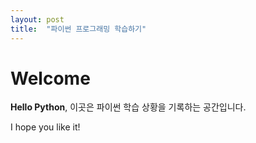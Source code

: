 ```yaml
---
layout: post
title:  "파이썬 프로그래밍 학습하기"
---
```


# Welcome

**Hello Python**, 이곳은 파이썬 학습 상황을 기록하는 공간입니다.

I hope you like it!
